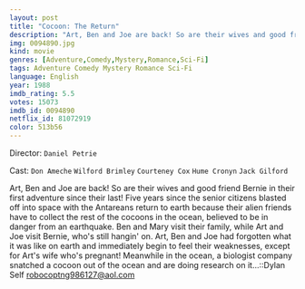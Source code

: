 ```yaml
---
layout: post
title: "Cocoon: The Return"
description: "Art, Ben and Joe are back! So are their wives and good friend Bernie in their first adventure since their last! Five years since the senior citizens blasted off into space with the Antareans return to earth because their alien friends have to collect the rest of the cocoons in the ocean, believed to be in danger from an earthquake. Ben and Mary visit their family, while Art and Joe visit Bernie, who's still hangin' on. Art, Ben and Joe had forgotten what it was like on earth and immediately begin to feel their weaknesses, exce.."
img: 0094890.jpg
kind: movie
genres: [Adventure,Comedy,Mystery,Romance,Sci-Fi]
tags: Adventure Comedy Mystery Romance Sci-Fi 
language: English
year: 1988
imdb_rating: 5.5
votes: 15073
imdb_id: 0094890
netflix_id: 81072919
color: 513b56
---
```

Director: `Daniel Petrie`  

Cast: `Don Ameche` `Wilford Brimley` `Courteney Cox` `Hume Cronyn` `Jack Gilford` 

Art, Ben and Joe are back! So are their wives and good friend Bernie in their first adventure since their last! Five years since the senior citizens blasted off into space with the Antareans return to earth because their alien friends have to collect the rest of the cocoons in the ocean, believed to be in danger from an earthquake. Ben and Mary visit their family, while Art and Joe visit Bernie, who's still hangin' on. Art, Ben and Joe had forgotten what it was like on earth and immediately begin to feel their weaknesses, except for Art's wife who's pregnant! Meanwhile in the ocean, a biologist company snatched a cocoon out of the ocean and are doing research on it...::Dylan Self <robocoptng986127@aol.com>